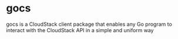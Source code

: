 gocs
====

gocs is a CloudStack client package that enables any Go program to interact with the CloudStack API in a simple and uniform way
